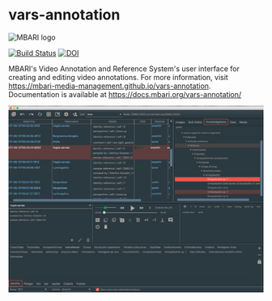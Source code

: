 # vars-annotation

![MBARI logo](docs/resources/images/mbari-logo.png)

[![Build Status](https://travis-ci.org/mbari-media-management/vars-annotation.svg?branch=master)](https://travis-ci.org/mbari-media-management/vars-annotation)  [![DOI](https://zenodo.org/badge/90881605.svg)](https://zenodo.org/badge/latestdoi/90881605)

MBARI's Video Annotation and Reference System's user interface for creating and editing video annotations. For more information, visit <https://mbari-media-management.github.io/vars-annotation>. Documentation is available at <https://docs.mbari.org/vars-annotation/>

![VARS Annotation](docs/assets/images/vars-annotation.png)
